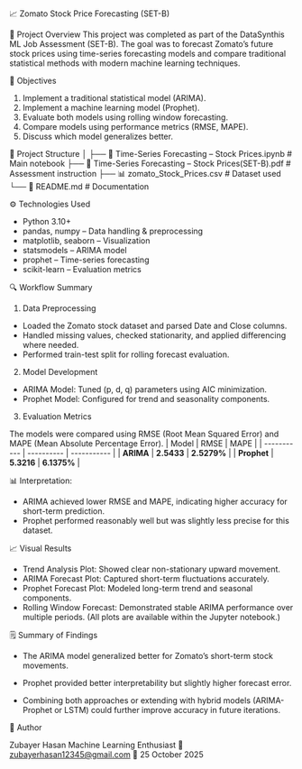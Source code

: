 📈 Zomato Stock Price Forecasting (SET-B)

🧠 Project Overview
This project was completed as part of the DataSynthis ML Job Assessment (SET-B).
The goal was to forecast Zomato’s future stock prices using time-series forecasting models and compare traditional statistical methods with modern machine learning techniques.

🎯 Objectives

1. Implement a traditional statistical model (ARIMA).
2. Implement a machine learning model (Prophet).
3. Evaluate both models using rolling window forecasting.
4. Compare models using performance metrics (RMSE, MAPE).
5. Discuss which model generalizes better.

📂 Project Structure
│
├── 📓 Time-Series Forecasting – Stock Prices.ipynb   # Main notebook
├── 📄 Time-Series Forecasting – Stock Prices(SET-B).pdf  # Assessment instruction
├── 📊 zomato_Stock_Prices.csv                        # Dataset used
└── 📘 README.md                                      # Documentation

⚙️ Technologies Used

* Python 3.10+
* pandas, numpy – Data handling & preprocessing
* matplotlib, seaborn – Visualization
* statsmodels – ARIMA model
* prophet – Time-series forecasting
* scikit-learn – Evaluation metrics

🔍 Workflow Summary
1. Data Preprocessing

* Loaded the Zomato stock dataset and parsed Date and Close columns.
* Handled missing values, checked stationarity, and applied differencing where needed.
* Performed train-test split for rolling forecast evaluation.

2. Model Development

* ARIMA Model: Tuned (p, d, q) parameters using AIC minimization.
* Prophet Model: Configured for trend and seasonality components.

3. Evaluation Metrics

The models were compared using RMSE (Root Mean Squared Error) and MAPE (Mean Absolute Percentage Error).
| Model       | RMSE       | MAPE        |
| ----------- | ---------- | ----------- |
| **ARIMA**   | **2.5433** | **2.5279%** |
| **Prophet** | **5.3216** | **6.1375%** |

📊 Interpretation:

* ARIMA achieved lower RMSE and MAPE, indicating higher accuracy for short-term prediction.
* Prophet performed reasonably well but was slightly less precise for this dataset.

📈 Visual Results

* Trend Analysis Plot: Showed clear non-stationary upward movement.
* ARIMA Forecast Plot: Captured short-term fluctuations accurately.
* Prophet Forecast Plot: Modeled long-term trend and seasonal components.
* Rolling Window Forecast: Demonstrated stable ARIMA performance over multiple periods.
(All plots are available within the Jupyter notebook.)

🗒️ Summary of Findings

* The ARIMA model generalized better for Zomato’s short-term stock movements.
* Prophet provided better interpretability but slightly higher forecast error.

* Combining both approaches or extending with hybrid models (ARIMA-Prophet or LSTM) 
could further improve accuracy in future iterations.

👤 Author

Zubayer Hasan
Machine Learning Enthusiast
📧 zubayerhasan12345@gmail.com
📅 25 October 2025

